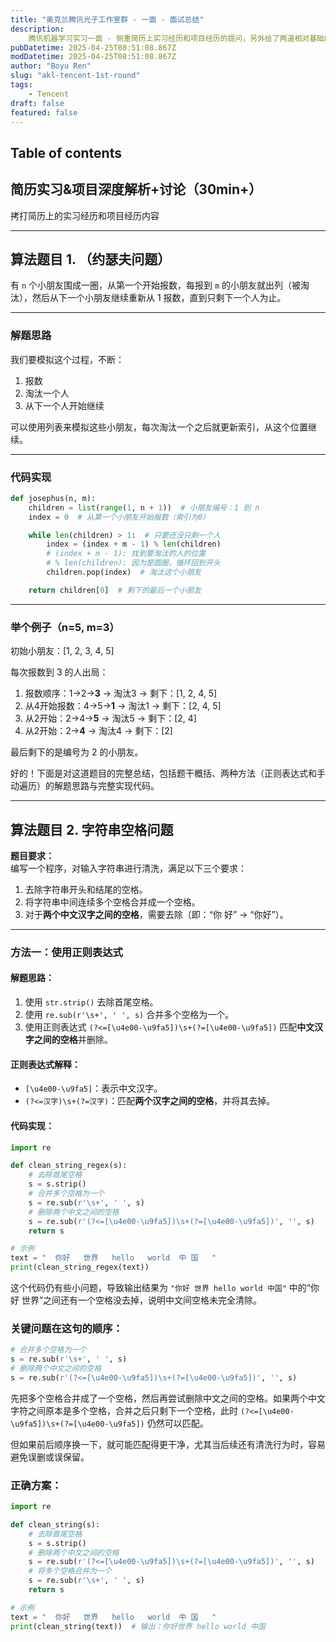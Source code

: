 ```yaml
---
title: "奥克兰腾讯光子工作室群 - 一面 - 面试总结"
description: 
    腾讯机器学习实习一面 - 侧重简历上实习经历和项目经历的提问，另外给了两道相对基础的算法题目
pubDatetime: 2025-04-25T08:51:08.867Z
modDatetime: 2025-04-25T08:51:08.867Z
author: "Boyu Ren"
slug: "akl-tencent-1st-round"
tags: 
    - Tencent
draft: false
featured: false
---
```


## Table of contents
## 简历实习&项目深度解析+讨论（30min+）
拷打简历上的实习经历和项目经历内容  

---

## 算法题目 1. （约瑟夫问题）
有 `n` 个小朋友围成一圈，从第一个开始报数，每报到 `m` 的小朋友就出列（被淘汰），然后从下一个小朋友继续重新从 1 报数，直到只剩下一个人为止。

---

### 解题思路
我们要模拟这个过程，不断：
1. 报数
2. 淘汰一个人
3. 从下一个人开始继续

可以使用列表来模拟这些小朋友，每次淘汰一个之后就更新索引，从这个位置继续。

---

### 代码实现

```python
def josephus(n, m):
    children = list(range(1, n + 1))  # 小朋友编号：1 到 n
    index = 0  # 从第一个小朋友开始报数（索引为0）

    while len(children) > 1:  # 只要还没只剩一个人
        index = (index + m - 1) % len(children)
        # (index + m - 1): 找到要淘汰的人的位置
        # % len(children): 因为是圆圈，循环回到开头
        children.pop(index)  # 淘汰这个小朋友

    return children[0]  # 剩下的最后一个小朋友
```

---

### 举个例子（n=5, m=3）

初始小朋友：[1, 2, 3, 4, 5]

每次报数到 3 的人出局：

1. 报数顺序：1→2→**3** → 淘汰3 → 剩下：[1, 2, 4, 5]
2. 从4开始报数：4→5→**1** → 淘汰1 → 剩下：[2, 4, 5]
3. 从2开始：2→4→**5** → 淘汰5 → 剩下：[2, 4]
4. 从2开始：2→**4** → 淘汰4 → 剩下：[2]

最后剩下的是编号为 2 的小朋友。



好的！下面是对这道题目的完整总结，包括题干概括、两种方法（正则表达式和手动遍历）的解题思路与完整实现代码。

---

## 算法题目 2. 字符串空格问题

**题目要求：**  
编写一个程序，对输入字符串进行清洗，满足以下三个要求：
1. 去除字符串开头和结尾的空格。
2. 将字符串中间连续多个空格合并成一个空格。
3. 对于**两个中文汉字之间的空格**，需要去除（即：“你 好” → “你好”）。

---

### 方法一：使用正则表达式  

#### 解题思路：
1. 使用 `str.strip()` 去除首尾空格。
2. 使用 `re.sub(r'\s+', ' ', s)` 合并多个空格为一个。
3. 使用正则表达式 `(?<=[\u4e00-\u9fa5])\s+(?=[\u4e00-\u9fa5])` 匹配**中文汉字之间的空格**并删除。

#### 正则表达式解释：
- `[\u4e00-\u9fa5]`：表示中文汉字。
- `(?<=汉字)\s+(?=汉字)`：匹配**两个汉字之间的空格**，并将其去掉。

#### 代码实现：
```python
import re

def clean_string_regex(s):
    # 去除首尾空格
    s = s.strip()
    # 合并多个空格为一个
    s = re.sub(r'\s+', ' ', s)
    # 删除两个中文之间的空格
    s = re.sub(r'(?<=[\u4e00-\u9fa5])\s+(?=[\u4e00-\u9fa5])', '', s)
    return s

# 示例
text = "  你好   世界   hello   world  中 国   "
print(clean_string_regex(text))  
```


这个代码仍有些小问题，导致输出结果为 `"你好 世界 hello world 中国"` 中的“你好 世界”之间还有一个空格没去掉，说明中文间空格未完全清除。


### 关键问题在这句的顺序：

```python
# 合并多个空格为一个
s = re.sub(r'\s+', ' ', s)
# 删除两个中文之间的空格
s = re.sub(r'(?<=[\u4e00-\u9fa5])\s+(?=[\u4e00-\u9fa5])', '', s)
```

先把多个空格合并成了一个空格，然后再尝试删除中文之间的空格。如果两个中文字符之间原本是多个空格，合并之后只剩下一个空格，此时 `(?<=[\u4e00-\u9fa5])\s+(?=[\u4e00-\u9fa5])` 仍然可以匹配。

但如果前后顺序换一下，就可能匹配得更干净，尤其当后续还有清洗行为时，容易避免误删或误保留。


### 正确方案：

```python
import re

def clean_string(s):
    # 去除首尾空格
    s = s.strip()  
    # 删除两个中文之间的空格
    s = re.sub(r'(?<=[\u4e00-\u9fa5])\s+(?=[\u4e00-\u9fa5])', '', s)
    # 将多个空格合并为一个
    s = re.sub(r'\s+', ' ', s)
    return s

# 示例
text = "  你好   世界   hello   world  中 国   "
print(clean_string(text))  # 输出：你好世界 hello world 中国
```

